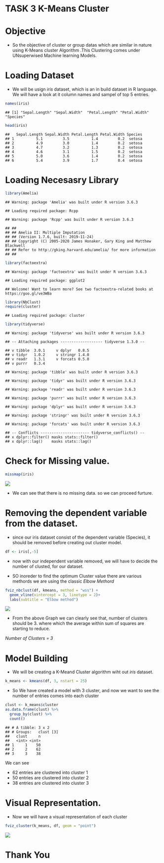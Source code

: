 TASK 3 K-Means Cluster
================

# Objective

  - So the objective of cluster or group datas which are similar in
    nature using K-Means cluster Algorithm .This Clustering comes under
    UNsuperwised Machine learning Models.

# Loading Dataset

  - We will be usign *iris* dataset, which is an in build dataset in R
    language. We will have a look at it column names and sampel of top 5
    entries.

<!-- end list -->

``` r
names(iris)
```

    ## [1] "Sepal.Length" "Sepal.Width"  "Petal.Length" "Petal.Width"  "Species"

``` r
head(iris)
```

    ##   Sepal.Length Sepal.Width Petal.Length Petal.Width Species
    ## 1          5.1         3.5          1.4         0.2  setosa
    ## 2          4.9         3.0          1.4         0.2  setosa
    ## 3          4.7         3.2          1.3         0.2  setosa
    ## 4          4.6         3.1          1.5         0.2  setosa
    ## 5          5.0         3.6          1.4         0.2  setosa
    ## 6          5.4         3.9          1.7         0.4  setosa

# Loading Necesasry Library

``` r
library(Amelia)
```

    ## Warning: package 'Amelia' was built under R version 3.6.3

    ## Loading required package: Rcpp

    ## Warning: package 'Rcpp' was built under R version 3.6.3

    ## ## 
    ## ## Amelia II: Multiple Imputation
    ## ## (Version 1.7.6, built: 2019-11-24)
    ## ## Copyright (C) 2005-2020 James Honaker, Gary King and Matthew Blackwell
    ## ## Refer to http://gking.harvard.edu/amelia/ for more information
    ## ##

``` r
library(factoextra)
```

    ## Warning: package 'factoextra' was built under R version 3.6.3

    ## Loading required package: ggplot2

    ## Welcome! Want to learn more? See two factoextra-related books at https://goo.gl/ve3WBa

``` r
library(NbClust)
require(cluster)
```

    ## Loading required package: cluster

``` r
library(tidyverse)
```

    ## Warning: package 'tidyverse' was built under R version 3.6.3

    ## -- Attaching packages ------------------- tidyverse 1.3.0 --

    ## v tibble  3.0.1     v dplyr   0.8.5
    ## v tidyr   1.0.2     v stringr 1.4.0
    ## v readr   1.3.1     v forcats 0.5.0
    ## v purrr   0.3.4

    ## Warning: package 'tibble' was built under R version 3.6.3

    ## Warning: package 'tidyr' was built under R version 3.6.3

    ## Warning: package 'readr' was built under R version 3.6.3

    ## Warning: package 'purrr' was built under R version 3.6.3

    ## Warning: package 'dplyr' was built under R version 3.6.3

    ## Warning: package 'stringr' was built under R version 3.6.3

    ## Warning: package 'forcats' was built under R version 3.6.3

    ## -- Conflicts ---------------------- tidyverse_conflicts() --
    ## x dplyr::filter() masks stats::filter()
    ## x dplyr::lag()    masks stats::lag()

# Check for Missing value.

``` r
missmap(iris)
```

![](TASK_3_K-MEANS_CLUSTER_files/figure-gfm/unnamed-chunk-4-1.png)<!-- -->

  - We can see that there is no missing data. so we can proceed furture.

# Removing the dependent variable from the dataset.

  - since our iris dataset consist of the dependent variable (Species),
    it should be removed before creating out cluster model.

<!-- end list -->

``` r
df <- iris[,-5]
```

  - now with our independent variable removed, we will have to decide
    the number of clusted, for our dataset.

  - SO inoreder to find the optimum Cluster value there are various
    methords we are using the classic *Elbow Methord*

<!-- end list -->

``` r
fviz_nbclust(df, kmeans, method = "wss") +
  geom_vline(xintercept = 3, linetype = 2)+
  labs(subtitle = "Elbow method")
```

![](TASK_3_K-MEANS_CLUSTER_files/figure-gfm/unnamed-chunk-6-1.png)<!-- -->

  - From the above Graph we can clearly see that, number of clusters
    should be 3. where which the average within sum of squares are
    starting to reduce.

*Number of Clusters = 3*

# Model Building

  - We will be creating a K-Meand Cluster algorithm wiht out *iris*
    dataset.

<!-- end list -->

``` r
k_means <- kmeans(df, 3, nstart = 25)
```

  - So We have created a model with 3 cluster, and now we want to see
    the number of entries comes into each cluster

<!-- end list -->

``` r
clust <- k_means$cluster
as.data.frame(clust) %>% 
  group_by(clust) %>%
  count()
```

    ## # A tibble: 3 x 2
    ## # Groups:   clust [3]
    ##   clust     n
    ##   <int> <int>
    ## 1     1    50
    ## 2     2    62
    ## 3     3    38

We can see

  - 62 entries are clustered into cluster 1
  - 50 entries are clustered into cluster 2
  - 38 entries are clustered into cluster 3

# Visual Representation.

  - Now we will have a visual representation of each cluster

<!-- end list -->

``` r
fviz_cluster(k_means, df, geom = "point")
```

![](TASK_3_K-MEANS_CLUSTER_files/figure-gfm/unnamed-chunk-9-1.png)<!-- -->

# Thank You

